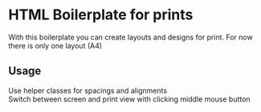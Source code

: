 # HTML Boilerplate for prints

With this boilerplate you can create layouts and designs for print. For now there is only one layout (A4)

## Usage

Use helper classes for spacings and alignments\
Switch between screen and print view with clicking middle mouse button